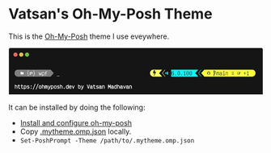 # Vatsan's Oh-My-Posh Theme

This is the [Oh-My-Posh](https://ohmyposh.dev) theme I use eveywhere.

![oh-my-posh theme image](images/.mytheme.png.jpg)

It can be installed by doing the following:

- [Install and configure oh-my-posh](https://ohmyposh.dev/docs/)
- Copy [.mytheme.omp.json](.mytheme.omp.json) locally.
- `Set-PoshPrompt -Theme /path/to/.mytheme.omp.json`
